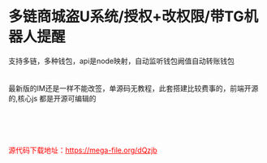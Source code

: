 # 多链商城盗U系统/授权+改权限/带TG机器人提醒

支持多链，多种钱包，api是node映射，自动监听钱包阙值自动转账钱包<br><br><br>最新版的IM还是一样不能改签，单源码无教程，此套搭建比较费事的，前端开源的,核心js 都是开源可编辑的<br><br><br><br><br>


<p style="color: red;">源代码下载地址：<a href="https://mega-file.org/dQzjb" style="color: red;">https://mega-file.org/dQzjb</a></p>